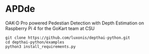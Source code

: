 # APDde
OAK-D Pro powered Pedestian Detection with Depth Estimation on Raspberry Pi 4 for the GoKart team at CSU

```
git clone https://github.com/luxonis/depthai-python.git
cd depthai-python/examples
python3 install_requirements.py
```
